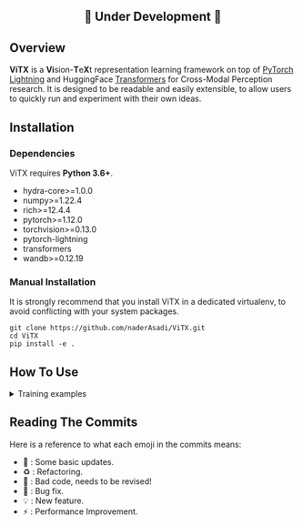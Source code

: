 <h2 align="center">🚧 Under Development 🚧</h2>

## Overview

**ViTX** is a **Vi**sion-**T**e**X**t representation learning framework on top of [PyTorch Lightning](https://www.pytorchlightning.ai/) and HuggingFace [Transformers](https://huggingface.co/) for Cross-Modal Perception research. It is designed to be readable and easily extensible, to allow users to quickly run and experiment with their own ideas.


## Installation

### Dependencies

ViTX requires **Python 3.6+**.

- hydra-core>=1.0.0
- numpy>=1.22.4
- rich>=12.4.4
- pytorch>=1.12.0
- torchvision>=0.13.0
- pytorch-lightning
- transformers
- wandb>=0.12.19

<!-- ### PyPI Installation
You can install Lightly and its dependencies from PyPI with:
```
pip install clhive
``` -->

### Manual Installation
It is strongly recommend that you install ViTX in a dedicated virtualenv, to avoid conflicting with your system packages.

```
git clone https://github.com/naderAsadi/ViTX.git
cd ViTX
pip install -e .
```


## How To Use

<details>
  <summary>Training examples</summary>
  
Train CLIP with ViT-base on COCO Captions dataset:

```
python main.py data=coco model/vision_model=vit-b  model/text_model=vit-b
```
  
</details>

## Reading The Commits
Here is a reference to what each emoji in the commits means:

* 📎 : Some basic updates.
* ♻️ : Refactoring.
* 💩 : Bad code, needs to be revised!
* 🐛 : Bug fix.
* 💡 : New feature.
* ⚡ : Performance Improvement.
